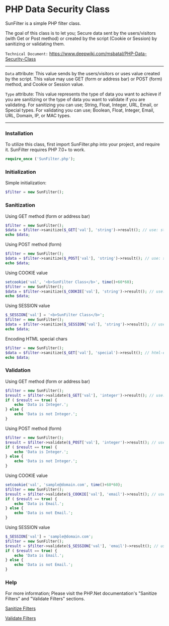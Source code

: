 # PHP Data Security Class

SunFilter is a simple PHP filter class.

The goal of this class is to let you; Secure data sent by the users/visitors (with Get or Post method) or created by the script (Cookie or Session) by sanitizing or validating them.

`Technical Document:` https://www.deepwiki.com/msbatal/PHP-Data-Security-Class

<hr>

`Data` attribute: This value sends by the users/visitors or uses value created by the script. This value may use GET (form or address bar) or POST (form) method, and Cookie or Session value.

`Type` attribute: This value represents the type of data you want to achieve if you are sanitizing or the type of data you want to validate if you are validating. For sanitizing you can use; String, Float, Integer, URL, Email, or Special types. For validating you can use; Boolean, Float, Integer, Email, URL, Domain, IP, or MAC types.

<hr>

### Installation

To utilize this class, first import SunFilter.php into your project, and require it.
SunFilter requires PHP 7.0+ to work.

```php
require_once ('SunFilter.php');
```

### Initialization

Simple initialization:

```php
$filter = new SunFilter();
```

### Sanitization

Using GET method (form or address bar)

```php
$filter = new SunFilter();
$data = $filter->sanitize($_GET['val'], 'string')->result(); // use: string, float, integer, url, email, special
echo $data;
```

Using POST method (form)

```php
$filter = new SunFilter();
$data = $filter->sanitize($_POST['val'], 'string')->result(); // use: string, float, integer, url, email, special
echo $data;
```

Using COOKIE value

```php
setcookie('val', '<b>SunFilter Class</b>', time()+60*60);
$filter = new SunFilter();
$data = $filter->sanitize($_COOKIE['val'], 'string')->result(); // use: string, float, integer, url, email, special
echo $data;
```

Using SESSION value

```php
$_SESSION['val'] = '<b>SunFilter Class</b>';
$filter = new SunFilter();
$data = $filter->sanitize($_SESSION['val'], 'string')->result(); // use: string, float, integer, url, email, special
echo $data;
```

Encoding HTML special chars

```php
$filter = new SunFilter();
$data = $filter->sanitize($_GET['val'], 'special')->result(); // html-encode '"<>& and characters with ascii value less than 32
echo $data;
```

### Validation

Using GET method (form or address bar)

```php
$filter = new SunFilter();
$result = $filter->validate($_GET['val'], 'integer')->result(); // use: boolean, float, integer, email, url, domain, ip, mac
if ( $result == true) {
    echo 'Data is Integer.';
} else {
    echo 'Data is not Integer.';
}
```

Using POST method (form)

```php
$filter = new SunFilter();
$result = $filter->validate($_POST['val'], 'integer')->result(); // use: boolean, float, integer, email, url, domain, ip, mac
if ( $result == true) {
    echo 'Data is Integer.';
} else {
    echo 'Data is not Integer.';
}
```

Using COOKIE value

```php
setcookie('val', 'sample@domain.com', time()+60*60);
$filter = new SunFilter();
$result = $filter->validate($_COOKIE['val'], 'email')->result(); // use: boolean, float, integer, email, url, domain, ip, mac
if ( $result == true) {
    echo 'Data is Email.';
} else {
    echo 'Data is not Email.';
}
```

Using SESSION value

```php
$_SESSION['val'] = 'sample@domain.com';
$filter = new SunFilter();
$result = $filter->validate($_SESSION['val'], 'email')->result(); // use: boolean, float, integer, email, url, domain, ip, mac
if ( $result == true) {
    echo 'Data is Email.';
} else {
    echo 'Data is not Email.';
}
```

### Help

For more information; Please visit the PHP.Net documentation's "Sanitize Filters" and "Validate Filters" sections.

<a href="https://www.php.net/manual/en/filter.filters.sanitize.php" target="_blank">Sanitize Filters</a>

<a href="https://www.php.net/manual/en/filter.filters.validate.php" target="_blank">Validate Filters</a>
